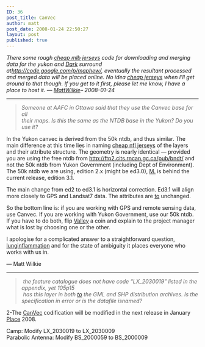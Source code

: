 ```yaml
---
ID: 36
post_title: CanVec
author: matt
post_date: 2008-01-24 22:50:27
layout: post
published: true
---
```

*There some rough [cheap mlb jerseys][1] code for downloading and merging data for the yukon and [Dark][2] surround at<a title="http://code.google.com/p/maphew/" href="http://code.google.com/p/maphew/" target="_top" rel="external nofollow">http://code.google.com/p/maphew/</a>, eventually the resultant processed and merged data will be placed online. No idea [cheap jerseys][3] when I’ll get around to that though. If you get to it first, please let me know, I have a place to host it. — <a title="oldsite/MattWilkie" href="http://www.yukongis.ca/oldsite/MattWilkie.html" rel="internal">MattWilkie</a>– 2008-01-24*

* * *

><cite>Someone at AAFC in Ottawa said that they use the Canvec base for all</cite>  
><cite>their maps. Is this the same as the NTDB base in the Yukon? Do you use it?</cite>

In the Yukon canvec is derived from the 50k ntdb, and thus similar. The main difference at this time lies in naming [cheap nfl jerseys][4] of the layers and their attribute structure. The geometry is nearly identical — provided you are using the free ntdb from <a title="http://ftp2.cits.rncan.gc.ca/pub/bndt/" href="http://ftp2.cits.rncan.gc.ca/pub/bndt/" target="_top" rel="external nofollow">http://ftp2.cits.rncan.gc.ca/pub/bndt/</a> and not the 50k ntdb from Yukon Government (including Dept of Environment). The 50k ntdb we are using, edition 2.x (might be ed3.0), [M.][5] is behind the current release, edition 3.1.

The main change from ed2 to ed3.1 is horizontal correction. Ed3.1 will align more closely to GPS and Landsat7 data. The attributes are [to][6] unchanged.

So the bottom line is: if you are working with GPS and remote sensing data, use Canvec. If you are working with Yukon Government, use our 50k ntdb. If you have to do both, flip [Valley][7] a coin and explain to the project manager what is lost by choosing one or the other.

I apologise for a complicated answer to a straightforward question, [lunginflammation][8] and for the state of ambiguity it places everyone who works with us in.

— Matt Wilkie

* * *

><cite> the feature catalogue does not have code “LX_2030019” listed in the appendix, yet 105p15</cite>  
><cite> has this layer in both <a href="http://www.yukongis.ca/2007/04/backdoor-to-us-seamless-national-elevation-data/">to</a> the GML and SHP distribution archives. Is the specification in error or is the datafile isnamed?</cite>

2-The <a title="oldsite/CanVec" href="http://www.yukongis.ca/oldsite/CanVec.html" rel="internal">CanVec</a> codification will be modified in the next release in January [Place][9] 2008.

Camp: Modify LX_2030019 to LX_2030009  
Parabolic Antenna: Modify BS_2000059 to BS_2000009

 [1]: http://www.cincinnatibengalsjerseyspop.com
 [2]: http://www.evomethod.net/dark-corporate-identity/
 [3]: http://www.cheapjerseyscn.com
 [4]: http://www.wholesalejerseysband.com
 [5]: http://edlyrics.com/gabriel-benn-m-ed-s-interview-in-this-months-ebony/
 [6]: http://www.yukongis.ca/2007/04/backdoor-to-us-seamless-national-elevation-data-2/
 [7]: http://treeoflifeservices.com/landscape/willow-valley/
 [8]: http://helsavallentuna.se/vaccination-mot-influensa-och-lunginflammation/
 [9]: http://www.yukongis.ca/2007/11/yukon-place-names/
